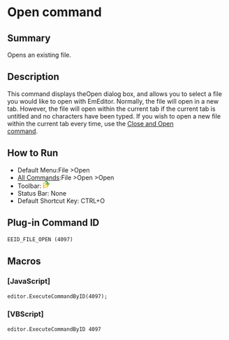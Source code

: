 # Open command

## Summary

Opens an existing file.

## Description

This command displays theOpen dialog box, and allows you to select a file you would like to open with EmEditor. Normally, the file will open in a new tab. However, the file will open within the current
tab if the current tab is untitled and no characters have been typed. If you wish to open a new file within the current tab every time, use the [Close and Open \
command](file_close_open).

## How to Run

- Default Menu:File \>Open
- [All Commands](../tools/all_commands):File \>Open
\>Open
- Toolbar: ![](../../images/fileopen.gif)
- Status Bar: None
- Default Shortcut Key: CTRL+O

## Plug-in Command ID

```
EEID_FILE_OPEN (4097)
```

## Macros

### \[JavaScript\]

```
editor.ExecuteCommandByID(4097);
```

### \[VBScript\]

```
editor.ExecuteCommandByID 4097
```
